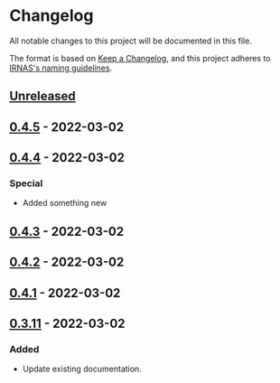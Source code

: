 # Changelog

All notable changes to this project will be documented in this file.

The format is based on [Keep a Changelog](https://keepachangelog.com/en/1.0.0/),
and this project adheres to [IRNAS's naming guidelines](https://github.com/IRNAS/irnas-core/blob/master/GITHUB_NAMING_GUIDELINES.md).

## [Unreleased]

## [0.4.5] - 2022-03-02

## [0.4.4] - 2022-03-02

### Special

-   Added something new

## [0.4.3] - 2022-03-02

## [0.4.2] - 2022-03-02

## [0.4.1] - 2022-03-02

## [0.3.11] - 2022-03-02

### Added

-   Update existing documentation.

[Unreleased]: https://github.com/MarkoSagadin/ci-sandbox/compare/v0.4.5...HEAD

[0.4.5]: https://github.com/MarkoSagadin/ci-sandbox/compare/v0.4.4...v0.4.5

[0.4.4]: https://github.com/MarkoSagadin/ci-sandbox/compare/v0.4.3...v0.4.4

[0.4.3]: https://github.com/MarkoSagadin/ci-sandbox/compare/v0.4.2...v0.4.3

[0.4.2]: https://github.com/MarkoSagadin/ci-sandbox/compare/v0.4.1...v0.4.2

[0.4.1]: https://github.com/MarkoSagadin/ci-sandbox/compare/v0.3.11...v0.4.1

[0.3.11]: https://github.com/MarkoSagadin/ci-sandbox/compare/c052dc46479646c4baa2af8713c5f3d6fe1f0646...v0.3.11

